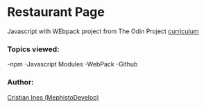 # Restaurant Page

Javascript with WEbpack project from The Odin Project [curriculum](https://www.theodinproject.com/lessons/restaurant-page)

### Topics viewed:

-npm
-Javascript Modules
-WebPack
-Github

### Author:
[Cristian Ines (MephistoDevelop)](https://github.com/MephistoDevelop)
